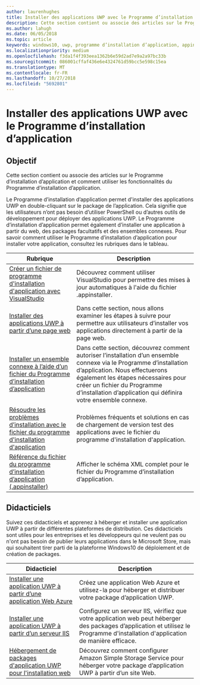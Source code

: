 ```yaml
---
author: laurenhughes
title: Installer des applications UWP avec le Programme d’installation d’application
description: Cette section contient ou associe des articles sur le Programme d’installation d’application et comment utiliser les fonctionnalités du Programme d’installation d’application.
ms.author: lahugh
ms.date: 06/05/2018
ms.topic: article
keywords: windows10, uwp, programme d’installation d’application, appinstaller, charger une version test, ensemble connexe, packages facultatifs
ms.localizationpriority: medium
ms.openlocfilehash: f3da1f4f393eea1362b6e59d2ad7e9a2a97bc33b
ms.sourcegitcommit: 086001cffaf436e6e4324761d59bcc5e598c15ea
ms.translationtype: MT
ms.contentlocale: fr-FR
ms.lasthandoff: 10/27/2018
ms.locfileid: "5692801"
---
```

# <a name="install-uwp-apps-with-app-installer"></a>Installer des applications UWP avec le Programme d’installation d’application

## <a name="purpose"></a>Objectif
Cette section contient ou associe des articles sur le Programme d’installation d’application et comment utiliser les fonctionnalités du Programme d’installation d’application. 

Le Programme d’installation d’application permet d'installer des applications UWP en double-cliquant sur le package de l’application. Cela signifie que les utilisateurs n’ont pas besoin d’utiliser PowerShell ou d’autres outils de développement pour déployer des applications UWP. Le Programme d’installation d’application permet également d’installer une application à partir du web, des packages facultatifs et des ensembles connexes. Pour savoir comment utiliser le Programme d’installation d’application pour installer votre application, consultez les rubriques dans le tableau.

| Rubrique | Description |
|-------|-------------|
| [Créer un fichier de programme d'installation d'application avec VisualStudio](create-appinstallerfile-vs.md)| Découvrez comment utiliser VisualStudio pour permettre des mises à jour automatiques à l'aide du fichier .appinstaller. |
| [Installer des applications UWP à partir d’une page web](installing-UWP-apps-web.md) | Dans cette section, nous allons examiner les étapes à suivre pour permettre aux utilisateurs d’installer vos applications directement à partir de la page web. |
| [Installer un ensemble connexe à l’aide d’un fichier du Programme d’installation d’application](install-related-set.md) | Dans cette section, découvrez comment autoriser l’installation d’un ensemble connexe via le Programme d’installation d’application. Nous effectuerons également les étapes nécessaires pour créer un fichier du Programme d’installation d’application qui définira votre ensemble connexe. |
| [Résoudre les problèmes d’installation avec le fichier du programme d'installation d'application](troubleshoot-appinstaller-issues.md) | Problèmes fréquents et solutions en cas de chargement de version test des applications avec le fichier du programme d'installation d'application. |
| [Référence du fichier du programme d’installation d’application (.appinstaller)](https://docs.microsoft.com/uwp/schemas/appinstallerschema/app-installer-file) | Afficher le schéma XML complet pour le fichier du Programme d’installation d’application. |

## <a name="tutorials"></a>Didacticiels 

Suivez ces didacticiels et apprenez à héberger et installer une application UWP à partir de différentes plateformes de distribution. Ces didacticiels sont utiles pour les entreprises et les développeurs qui ne veulent pas ou n'ont pas besoin de publier leurs applications dans le Microsoft Store, mais qui souhaitent tirer parti de la plateforme Windows10 de déploiement et de création de packages.

| Didacticiel | Description |
|----------|-------------|
| [Installer une application UWP à partir d’une application Web Azure](web-install-azure.md) | Créez une application Web Azure et utilisez-la pour héberger et distribuer votre package d’application UWP. |
| [Installer une application UWP à partir d’un serveur IIS](web-install-IIS.md) | Configurez un serveur IIS, vérifiez que votre application web peut héberger des packages d’application et utilisez le Programme d'installation d'application de manière efficace. |
| [Hébergement de packages d'application UWP pour l'installation web](web-install-aws.md) | Découvrez comment configurer Amazon Simple Storage Service pour héberger votre package d’application UWP à partir d’un site Web. |

